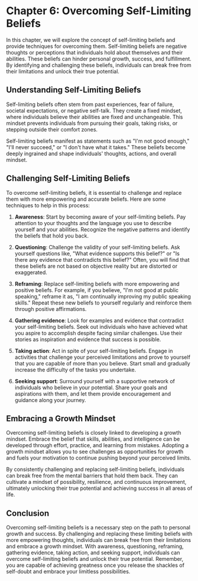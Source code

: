 Chapter 6: Overcoming Self-Limiting Beliefs
===========================================

In this chapter, we will explore the concept of self-limiting beliefs and provide techniques for overcoming them. Self-limiting beliefs are negative thoughts or perceptions that individuals hold about themselves and their abilities. These beliefs can hinder personal growth, success, and fulfillment. By identifying and challenging these beliefs, individuals can break free from their limitations and unlock their true potential.

Understanding Self-Limiting Beliefs
-----------------------------------

Self-limiting beliefs often stem from past experiences, fear of failure, societal expectations, or negative self-talk. They create a fixed mindset, where individuals believe their abilities are fixed and unchangeable. This mindset prevents individuals from pursuing their goals, taking risks, or stepping outside their comfort zones.

Self-limiting beliefs manifest as statements such as "I'm not good enough," "I'll never succeed," or "I don't have what it takes." These beliefs become deeply ingrained and shape individuals' thoughts, actions, and overall mindset.

Challenging Self-Limiting Beliefs
---------------------------------

To overcome self-limiting beliefs, it is essential to challenge and replace them with more empowering and accurate beliefs. Here are some techniques to help in this process:

1. **Awareness**: Start by becoming aware of your self-limiting beliefs. Pay attention to your thoughts and the language you use to describe yourself and your abilities. Recognize the negative patterns and identify the beliefs that hold you back.

2. **Questioning**: Challenge the validity of your self-limiting beliefs. Ask yourself questions like, "What evidence supports this belief?" or "Is there any evidence that contradicts this belief?" Often, you will find that these beliefs are not based on objective reality but are distorted or exaggerated.

3. **Reframing**: Replace self-limiting beliefs with more empowering and positive beliefs. For example, if you believe, "I'm not good at public speaking," reframe it as, "I am continually improving my public speaking skills." Repeat these new beliefs to yourself regularly and reinforce them through positive affirmations.

4. **Gathering evidence**: Look for examples and evidence that contradict your self-limiting beliefs. Seek out individuals who have achieved what you aspire to accomplish despite facing similar challenges. Use their stories as inspiration and evidence that success is possible.

5. **Taking action**: Act in spite of your self-limiting beliefs. Engage in activities that challenge your perceived limitations and prove to yourself that you are capable of more than you believe. Start small and gradually increase the difficulty of the tasks you undertake.

6. **Seeking support**: Surround yourself with a supportive network of individuals who believe in your potential. Share your goals and aspirations with them, and let them provide encouragement and guidance along your journey.

Embracing a Growth Mindset
--------------------------

Overcoming self-limiting beliefs is closely linked to developing a growth mindset. Embrace the belief that skills, abilities, and intelligence can be developed through effort, practice, and learning from mistakes. Adopting a growth mindset allows you to see challenges as opportunities for growth and fuels your motivation to continue pushing beyond your perceived limits.

By consistently challenging and replacing self-limiting beliefs, individuals can break free from the mental barriers that hold them back. They can cultivate a mindset of possibility, resilience, and continuous improvement, ultimately unlocking their true potential and achieving success in all areas of life.

Conclusion
----------

Overcoming self-limiting beliefs is a necessary step on the path to personal growth and success. By challenging and replacing these limiting beliefs with more empowering thoughts, individuals can break free from their limitations and embrace a growth mindset. With awareness, questioning, reframing, gathering evidence, taking action, and seeking support, individuals can overcome self-limiting beliefs and unlock their true potential. Remember, you are capable of achieving greatness once you release the shackles of self-doubt and embrace your limitless possibilities.
